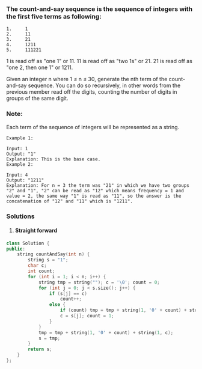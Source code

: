 ### The count-and-say sequence is the sequence of integers with the first five terms as following:

```
1.     1
2.     11
3.     21
4.     1211
5.     111221
```

1 is read off as "one 1" or 11.
11 is read off as "two 1s" or 21.
21 is read off as "one 2, then one 1" or 1211.

Given an integer n where 1 ≤ n ≤ 30, generate the nth term of the count-and-say sequence. You can do so recursively, in other words from the previous member read off the digits, counting the number of digits in groups of the same digit.

### Note: 
Each term of the sequence of integers will be represented as a string.

 

```
Example 1:

Input: 1
Output: "1"
Explanation: This is the base case.
Example 2:

Input: 4
Output: "1211"
Explanation: For n = 3 the term was "21" in which we have two groups "2" and "1", "2" can be read as "12" which means frequency = 1 and value = 2, the same way "1" is read as "11", so the answer is the concatenation of "12" and "11" which is "1211".
```

### Solutions

1. #### Straight forward

```cpp
class Solution {
public:
    string countAndSay(int n) {
        string s = "1";
        char c;
        int count;
        for (int i = 1; i < n; i++) {
            string tmp = string(""); c = '\0'; count = 0;
            for (int j = 0; j < s.size(); j++) {
                if (s[j] == c)
                    count++;
                else {
                    if (count) tmp = tmp + string(1, '0' + count) + string(1, c);
                    c = s[j]; count = 1;
                }
            }
            tmp = tmp + string(1, '0' + count) + string(1, c);
            s = tmp;
        }
        return s;
    }
};
```